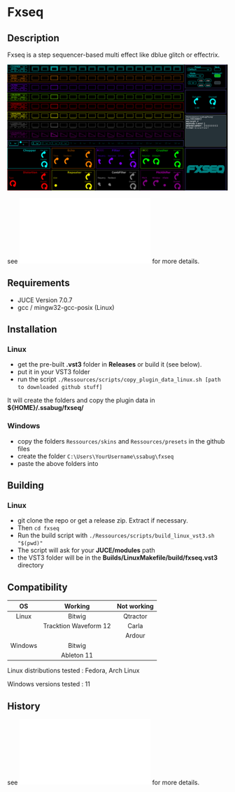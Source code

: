 # Fxseq

## Description
Fxseq is a step sequencer-based multi effect like dblue glitch or effectrix.

![alt text](Ressources/images/GUI.png)

see ![DOCUMENTATION](DOCUMENTATION.md) for more details.

## Requirements
 - JUCE Version 7.0.7
 - gcc / mingw32-gcc-posix (Linux)

## Installation
### Linux
 - get the pre-built **.vst3** folder in **Releases** or build it (see below).
 - put it in your VST3 folder
 - run the script `./Ressources/scripts/copy_plugin_data_linux.sh [path to downloaded github stuff]`

It will create the folders and copy the plugin data in **${HOME}/.ssabug/fxseq/**
### Windows
 - copy the folders `Ressources/skins` and `Ressources/presets` in the github files
 - create the folder `C:\Users\YourUsername\ssabug\fxseq`
 - paste the above folders into

## Building 
### Linux
 - git clone the repo or get a release zip. Extract if necessary.
 - Then `cd fxseq`  
 - Run the build script with `./Ressources/scripts/build_linux_vst3.sh "$(pwd)"`
 - The script will ask for your **JUCE/modules** path
 - the VST3 folder will be in the  **Builds/LinuxMakefile/build/fxseq.vst3** directory

## Compatibility
| OS            | Working               |  Not working          |
|:-------------:|:---------------------:|:---------------------:|
| Linux         | Bitwig                | Qtractor              |
|               | Tracktion Waveform 12 | Carla                 |
|               |                       | Ardour                |
| Windows       | Bitwig                |                       |
|               | Ableton 11            |                       |

Linux distributions tested : Fedora, Arch Linux

Windows versions tested : 11

## History
see ![HISTORY](HISTORY.md) for more details.
